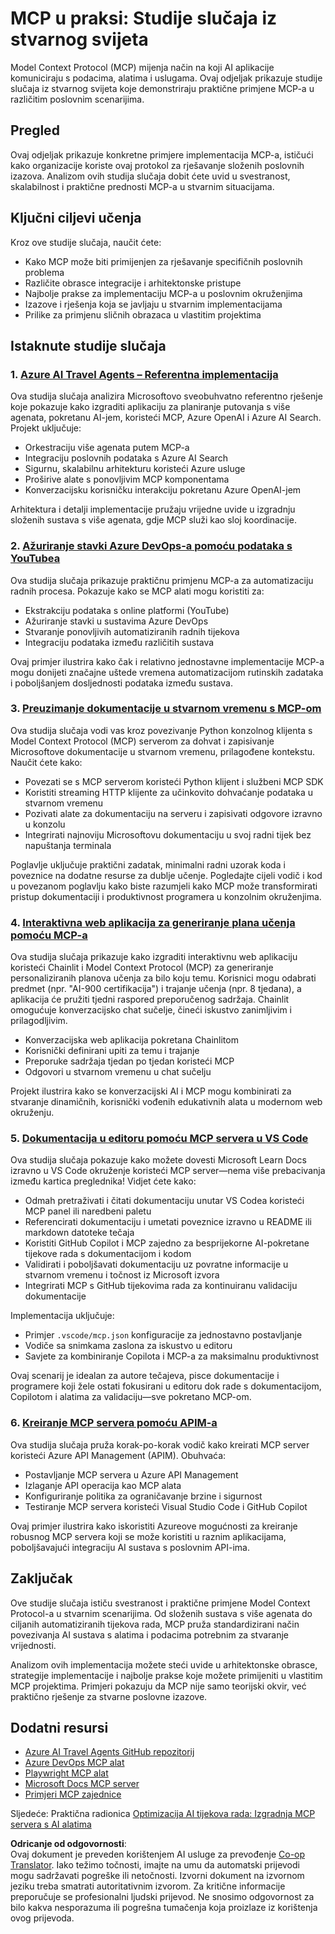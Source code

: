 <!--
CO_OP_TRANSLATOR_METADATA:
{
  "original_hash": "873741da08dd6537858d5e14c3a386e1",
  "translation_date": "2025-07-14T05:51:52+00:00",
  "source_file": "09-CaseStudy/README.md",
  "language_code": "hr"
}
-->
# MCP u praksi: Studije slučaja iz stvarnog svijeta

Model Context Protocol (MCP) mijenja način na koji AI aplikacije komuniciraju s podacima, alatima i uslugama. Ovaj odjeljak prikazuje studije slučaja iz stvarnog svijeta koje demonstriraju praktične primjene MCP-a u različitim poslovnim scenarijima.

## Pregled

Ovaj odjeljak prikazuje konkretne primjere implementacija MCP-a, ističući kako organizacije koriste ovaj protokol za rješavanje složenih poslovnih izazova. Analizom ovih studija slučaja dobit ćete uvid u svestranost, skalabilnost i praktične prednosti MCP-a u stvarnim situacijama.

## Ključni ciljevi učenja

Kroz ove studije slučaja, naučit ćete:

- Kako MCP može biti primijenjen za rješavanje specifičnih poslovnih problema
- Različite obrasce integracije i arhitektonske pristupe
- Najbolje prakse za implementaciju MCP-a u poslovnim okruženjima
- Izazove i rješenja koja se javljaju u stvarnim implementacijama
- Prilike za primjenu sličnih obrazaca u vlastitim projektima

## Istaknute studije slučaja

### 1. [Azure AI Travel Agents – Referentna implementacija](./travelagentsample.md)

Ova studija slučaja analizira Microsoftovo sveobuhvatno referentno rješenje koje pokazuje kako izgraditi aplikaciju za planiranje putovanja s više agenata, pokretanu AI-jem, koristeći MCP, Azure OpenAI i Azure AI Search. Projekt uključuje:

- Orkestraciju više agenata putem MCP-a
- Integraciju poslovnih podataka s Azure AI Search
- Sigurnu, skalabilnu arhitekturu koristeći Azure usluge
- Proširive alate s ponovljivim MCP komponentama
- Konverzacijsku korisničku interakciju pokretanu Azure OpenAI-jem

Arhitektura i detalji implementacije pružaju vrijedne uvide u izgradnju složenih sustava s više agenata, gdje MCP služi kao sloj koordinacije.

### 2. [Ažuriranje stavki Azure DevOps-a pomoću podataka s YouTubea](./UpdateADOItemsFromYT.md)

Ova studija slučaja prikazuje praktičnu primjenu MCP-a za automatizaciju radnih procesa. Pokazuje kako se MCP alati mogu koristiti za:

- Ekstrakciju podataka s online platformi (YouTube)
- Ažuriranje stavki u sustavima Azure DevOps
- Stvaranje ponovljivih automatiziranih radnih tijekova
- Integraciju podataka između različitih sustava

Ovaj primjer ilustrira kako čak i relativno jednostavne implementacije MCP-a mogu donijeti značajne uštede vremena automatizacijom rutinskih zadataka i poboljšanjem dosljednosti podataka između sustava.

### 3. [Preuzimanje dokumentacije u stvarnom vremenu s MCP-om](./docs-mcp/README.md)

Ova studija slučaja vodi vas kroz povezivanje Python konzolnog klijenta s Model Context Protocol (MCP) serverom za dohvat i zapisivanje Microsoftove dokumentacije u stvarnom vremenu, prilagođene kontekstu. Naučit ćete kako:

- Povezati se s MCP serverom koristeći Python klijent i službeni MCP SDK
- Koristiti streaming HTTP klijente za učinkovito dohvaćanje podataka u stvarnom vremenu
- Pozivati alate za dokumentaciju na serveru i zapisivati odgovore izravno u konzolu
- Integrirati najnoviju Microsoftovu dokumentaciju u svoj radni tijek bez napuštanja terminala

Poglavlje uključuje praktični zadatak, minimalni radni uzorak koda i poveznice na dodatne resurse za dublje učenje. Pogledajte cijeli vodič i kod u povezanom poglavlju kako biste razumjeli kako MCP može transformirati pristup dokumentaciji i produktivnost programera u konzolnim okruženjima.

### 4. [Interaktivna web aplikacija za generiranje plana učenja pomoću MCP-a](./docs-mcp/README.md)

Ova studija slučaja prikazuje kako izgraditi interaktivnu web aplikaciju koristeći Chainlit i Model Context Protocol (MCP) za generiranje personaliziranih planova učenja za bilo koju temu. Korisnici mogu odabrati predmet (npr. "AI-900 certifikacija") i trajanje učenja (npr. 8 tjedana), a aplikacija će pružiti tjedni raspored preporučenog sadržaja. Chainlit omogućuje konverzacijsko chat sučelje, čineći iskustvo zanimljivim i prilagodljivim.

- Konverzacijska web aplikacija pokretana Chainlitom
- Korisnički definirani upiti za temu i trajanje
- Preporuke sadržaja tjedan po tjedan koristeći MCP
- Odgovori u stvarnom vremenu u chat sučelju

Projekt ilustrira kako se konverzacijski AI i MCP mogu kombinirati za stvaranje dinamičnih, korisnički vođenih edukativnih alata u modernom web okruženju.

### 5. [Dokumentacija u editoru pomoću MCP servera u VS Code](./docs-mcp/README.md)

Ova studija slučaja pokazuje kako možete dovesti Microsoft Learn Docs izravno u VS Code okruženje koristeći MCP server—nema više prebacivanja između kartica preglednika! Vidjet ćete kako:

- Odmah pretraživati i čitati dokumentaciju unutar VS Codea koristeći MCP panel ili naredbeni paletu
- Referencirati dokumentaciju i umetati poveznice izravno u README ili markdown datoteke tečaja
- Koristiti GitHub Copilot i MCP zajedno za besprijekorne AI-pokretane tijekove rada s dokumentacijom i kodom
- Validirati i poboljšavati dokumentaciju uz povratne informacije u stvarnom vremenu i točnost iz Microsoft izvora
- Integrirati MCP s GitHub tijekovima rada za kontinuiranu validaciju dokumentacije

Implementacija uključuje:

- Primjer `.vscode/mcp.json` konfiguracije za jednostavno postavljanje
- Vodiče sa snimkama zaslona za iskustvo u editoru
- Savjete za kombiniranje Copilota i MCP-a za maksimalnu produktivnost

Ovaj scenarij je idealan za autore tečajeva, pisce dokumentacije i programere koji žele ostati fokusirani u editoru dok rade s dokumentacijom, Copilotom i alatima za validaciju—sve pokretano MCP-om.

### 6. [Kreiranje MCP servera pomoću APIM-a](./apimsample.md)

Ova studija slučaja pruža korak-po-korak vodič kako kreirati MCP server koristeći Azure API Management (APIM). Obuhvaća:

- Postavljanje MCP servera u Azure API Management
- Izlaganje API operacija kao MCP alata
- Konfiguriranje politika za ograničavanje brzine i sigurnost
- Testiranje MCP servera koristeći Visual Studio Code i GitHub Copilot

Ovaj primjer ilustrira kako iskoristiti Azureove mogućnosti za kreiranje robusnog MCP servera koji se može koristiti u raznim aplikacijama, poboljšavajući integraciju AI sustava s poslovnim API-ima.

## Zaključak

Ove studije slučaja ističu svestranost i praktične primjene Model Context Protocol-a u stvarnim scenarijima. Od složenih sustava s više agenata do ciljanih automatiziranih tijekova rada, MCP pruža standardizirani način povezivanja AI sustava s alatima i podacima potrebnim za stvaranje vrijednosti.

Analizom ovih implementacija možete steći uvide u arhitektonske obrasce, strategije implementacije i najbolje prakse koje možete primijeniti u vlastitim MCP projektima. Primjeri pokazuju da MCP nije samo teorijski okvir, već praktično rješenje za stvarne poslovne izazove.

## Dodatni resursi

- [Azure AI Travel Agents GitHub repozitorij](https://github.com/Azure-Samples/azure-ai-travel-agents)
- [Azure DevOps MCP alat](https://github.com/microsoft/azure-devops-mcp)
- [Playwright MCP alat](https://github.com/microsoft/playwright-mcp)
- [Microsoft Docs MCP server](https://github.com/MicrosoftDocs/mcp)
- [Primjeri MCP zajednice](https://github.com/microsoft/mcp)

Sljedeće: Praktična radionica [Optimizacija AI tijekova rada: Izgradnja MCP servera s AI alatima](../10-StreamliningAIWorkflowsBuildingAnMCPServerWithAIToolkit/README.md)

**Odricanje od odgovornosti**:  
Ovaj dokument je preveden korištenjem AI usluge za prevođenje [Co-op Translator](https://github.com/Azure/co-op-translator). Iako težimo točnosti, imajte na umu da automatski prijevodi mogu sadržavati pogreške ili netočnosti. Izvorni dokument na izvornom jeziku treba smatrati autoritativnim izvorom. Za kritične informacije preporučuje se profesionalni ljudski prijevod. Ne snosimo odgovornost za bilo kakva nesporazuma ili pogrešna tumačenja koja proizlaze iz korištenja ovog prijevoda.